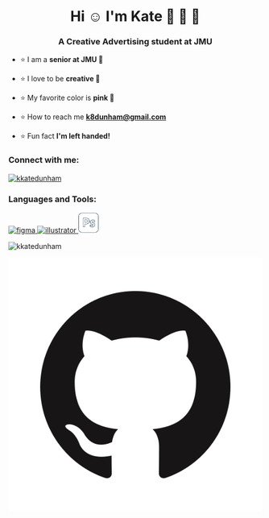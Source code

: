 <h1 align="center">Hi ☺ I'm Kate 💌 🍭 🎀</h1>
<h3 align="center">A Creative Advertising student at JMU</h3>

- ⭐ I am a **senior at JMU 💜**

- ⭐ I love to be **creative 🎨**

- ⭐ My favorite color is **pink 🌸**

- ⭐ How to reach me **k8dunham@gmail.com**

- ⭐ Fun fact **I'm left handed!**

<h3 align="left">Connect with me:</h3>
<p align="left">
<a href="https://linkedin.com/in/kkatedunham" target="blank"><img align="center" src="https://raw.githubusercontent.com/rahuldkjain/github-profile-readme-generator/master/src/images/icons/Social/linked-in-alt.svg" alt="kkatedunham" height="30" width="40" /></a>
</p>

<h3 align="left">Languages and Tools:</h3>
<p align="left"> <a href="https://www.figma.com/" target="_blank" rel="noreferrer"> <img src="https://www.vectorlogo.zone/logos/figma/figma-icon.svg" alt="figma" width="40" height="40"/> </a> <a href="https://www.adobe.com/in/products/illustrator.html" target="_blank" rel="noreferrer"> <img src="https://www.vectorlogo.zone/logos/adobe_illustrator/adobe_illustrator-icon.svg" alt="illustrator" width="40" height="40"/> </a> <a href="https://www.photoshop.com/en" target="_blank" rel="noreferrer"> <img src="https://raw.githubusercontent.com/devicons/devicon/master/icons/photoshop/photoshop-line.svg" alt="photoshop" width="40" height="40"/> </a> </p>

<p><img align="center" src="https://github-readme-stats.vercel.app/api/top-langs?username=kkatedunham&show_icons=true&locale=en&layout=compact" alt="kkatedunham" /></p>

![GitHub Logo](images/github-logo.jpg "GitHub Logo")

